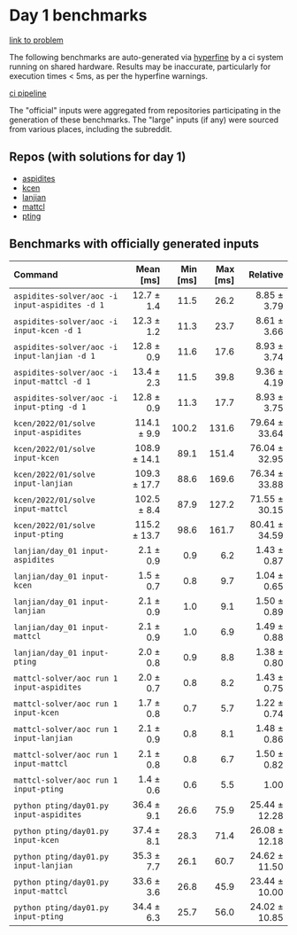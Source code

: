 # Day 1 benchmarks

[link to problem](http://adventofcode.com/2022/day/1)

The following benchmarks are auto-generated via [hyperfine](https://github.com/sharkdp/hyperfine) by a ci system running on shared hardware. Results may be inaccurate, particularly for execution times < 5ms, as per the hyperfine warnings.

[ci pipeline](http://ci.papercode.net:8080/teams/aoc2022/pipelines/aoc-compare-2022)

The "official" inputs were aggregated from repositories participating in the generation of these benchmarks. The "large" inputs (if any) were sourced from various places, including the subreddit.

## Repos (with solutions for day 1)


- [aspidites](https://github.com/aspidites/aoc2022)
- [kcen](https://github.com/kcen/AdventOfCode)
- [lanjian](https://github.com/LanJian/aoc-2022)
- [mattcl](https://github.com/mattcl/aoc2022)
- [pting](https://github.com/pting/aoc2022)

## Benchmarks with officially generated inputs
| Command | Mean [ms] | Min [ms] | Max [ms] | Relative |
|:---|---:|---:|---:|---:|
| `aspidites-solver/aoc -i input-aspidites -d 1` | 12.7 ± 1.4 | 11.5 | 26.2 | 8.85 ± 3.79 |
| `aspidites-solver/aoc -i input-kcen -d 1` | 12.3 ± 1.2 | 11.3 | 23.7 | 8.61 ± 3.66 |
| `aspidites-solver/aoc -i input-lanjian -d 1` | 12.8 ± 0.9 | 11.6 | 17.6 | 8.93 ± 3.74 |
| `aspidites-solver/aoc -i input-mattcl -d 1` | 13.4 ± 2.3 | 11.5 | 39.8 | 9.36 ± 4.19 |
| `aspidites-solver/aoc -i input-pting -d 1` | 12.8 ± 0.9 | 11.3 | 17.7 | 8.93 ± 3.75 |
| `kcen/2022/01/solve input-aspidites` | 114.1 ± 9.9 | 100.2 | 131.6 | 79.64 ± 33.64 |
| `kcen/2022/01/solve input-kcen` | 108.9 ± 14.1 | 89.1 | 151.4 | 76.04 ± 32.95 |
| `kcen/2022/01/solve input-lanjian` | 109.3 ± 17.7 | 88.6 | 169.6 | 76.34 ± 33.88 |
| `kcen/2022/01/solve input-mattcl` | 102.5 ± 8.4 | 87.9 | 127.2 | 71.55 ± 30.15 |
| `kcen/2022/01/solve input-pting` | 115.2 ± 13.7 | 98.6 | 161.7 | 80.41 ± 34.59 |
| `lanjian/day_01 input-aspidites` | 2.1 ± 0.9 | 0.9 | 6.2 | 1.43 ± 0.87 |
| `lanjian/day_01 input-kcen` | 1.5 ± 0.7 | 0.8 | 9.7 | 1.04 ± 0.65 |
| `lanjian/day_01 input-lanjian` | 2.1 ± 0.9 | 1.0 | 9.1 | 1.50 ± 0.89 |
| `lanjian/day_01 input-mattcl` | 2.1 ± 0.9 | 1.0 | 6.9 | 1.49 ± 0.88 |
| `lanjian/day_01 input-pting` | 2.0 ± 0.8 | 0.9 | 8.8 | 1.38 ± 0.80 |
| `mattcl-solver/aoc run 1 input-aspidites` | 2.0 ± 0.7 | 0.8 | 8.2 | 1.43 ± 0.75 |
| `mattcl-solver/aoc run 1 input-kcen` | 1.7 ± 0.8 | 0.7 | 5.7 | 1.22 ± 0.74 |
| `mattcl-solver/aoc run 1 input-lanjian` | 2.1 ± 0.9 | 0.8 | 8.1 | 1.48 ± 0.86 |
| `mattcl-solver/aoc run 1 input-mattcl` | 2.1 ± 0.8 | 0.8 | 6.7 | 1.50 ± 0.82 |
| `mattcl-solver/aoc run 1 input-pting` | 1.4 ± 0.6 | 0.6 | 5.5 | 1.00 |
| `python pting/day01.py input-aspidites` | 36.4 ± 9.1 | 26.6 | 75.9 | 25.44 ± 12.28 |
| `python pting/day01.py input-kcen` | 37.4 ± 8.1 | 28.3 | 71.4 | 26.08 ± 12.18 |
| `python pting/day01.py input-lanjian` | 35.3 ± 7.7 | 26.1 | 60.7 | 24.62 ± 11.50 |
| `python pting/day01.py input-mattcl` | 33.6 ± 3.6 | 26.8 | 45.9 | 23.44 ± 10.00 |
| `python pting/day01.py input-pting` | 34.4 ± 6.3 | 25.7 | 56.0 | 24.02 ± 10.85 |
